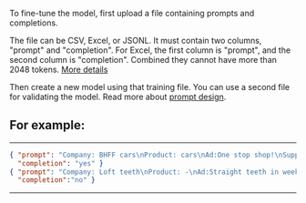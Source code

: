 To fine-tune the model, first upload a file containing prompts and completions.

The file can be CSV, Excel, or JSONL. It must contain two columns, "prompt" and "completion". For Excel, the first column is "prompt", and the second column is "completion". Combined they cannot have more than 2048 tokens. [More details](https://beta.openai.com/docs/guides/fine-tuning/preparing-your-dataset)

Then create a new model using that training file. You can use a second file for validating the model. Read more about [prompt design](https://beta.openai.com/docs/guides/completion/prompt-design).

## For example:

---

```json
{ "prompt": "Company: BHFF cars\nProduct: cars\nAd:One stop shop!\nSupported:",
  "completion": "yes" }
{ "prompt": "Company: Loft teeth\nProduct: -\nAd:Straight teeth in weeks!\nSupported:",
  "completion":"no" }
```

---
